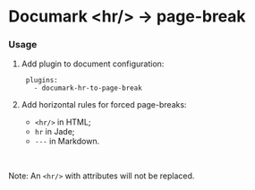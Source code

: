 # Documark &lt;hr/&gt; &rarr; page-break

### Usage

1. Add plugin to document configuration:

        plugins:
          - documark-hr-to-page-break

2. Add horizontal rules for forced page-breaks:

	- `<hr/>` in HTML;
	- `hr` in Jade;
	- `---` in Markdown.

<br/>

Note: An `<hr/>` with attributes will not be replaced.

